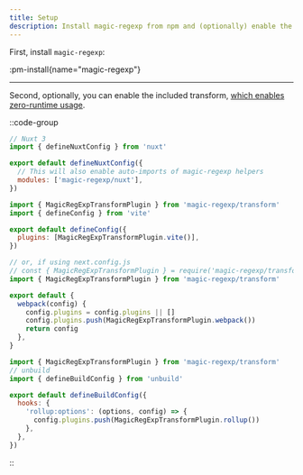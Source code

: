 ```yaml
---
title: Setup
description: Install magic-regexp from npm and (optionally) enable the build-time transform via a plugin.
---
```


First, install `magic-regexp`:

:pm-install{name="magic-regexp"}

---

Second, optionally, you can enable the included transform, [which enables zero-runtime usage](/guide/usage#build-time-transform).

::code-group

```js [nuxt.config.ts]
// Nuxt 3
import { defineNuxtConfig } from 'nuxt'

export default defineNuxtConfig({
  // This will also enable auto-imports of magic-regexp helpers
  modules: ['magic-regexp/nuxt'],
})
```

```js [vite.config.ts]
import { MagicRegExpTransformPlugin } from 'magic-regexp/transform'
import { defineConfig } from 'vite'

export default defineConfig({
  plugins: [MagicRegExpTransformPlugin.vite()],
})
```

```js [next.config.mjs]
// or, if using next.config.js
// const { MagicRegExpTransformPlugin } = require('magic-regexp/transform')
import { MagicRegExpTransformPlugin } from 'magic-regexp/transform'

export default {
  webpack(config) {
    config.plugins = config.plugins || []
    config.plugins.push(MagicRegExpTransformPlugin.webpack())
    return config
  },
}
```

```js [build.config.ts ]
import { MagicRegExpTransformPlugin } from 'magic-regexp/transform'
// unbuild
import { defineBuildConfig } from 'unbuild'

export default defineBuildConfig({
  hooks: {
    'rollup:options': (options, config) => {
      config.plugins.push(MagicRegExpTransformPlugin.rollup())
    },
  },
})
```

::
